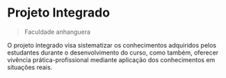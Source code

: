 # Projeto Integrado
> Faculdade anhanguera

O projeto integrado visa sistematizar os conhecimentos adquiridos pelos estudantes durante o desenvolvimento do curso, como também, oferecer vivência prática-profissional mediante aplicação dos conhecimentos em situações reais.

